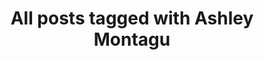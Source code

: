 ---
layout: tag
title: "All posts tagged with Ashley Montagu"
permalink: /weblog/tags/ashley-montagu/
taxonomy: Ashley Montagu
---